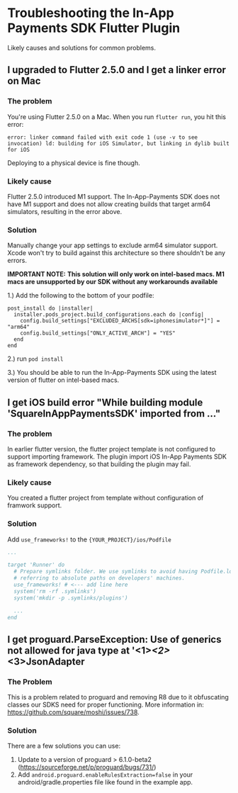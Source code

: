 # Troubleshooting the In-App Payments SDK Flutter Plugin

Likely causes and solutions for common problems.

## I upgraded to Flutter 2.5.0 and I get a linker error on Mac

### The problem

You're using Flutter 2.5.0 on a Mac.  When you run `flutter run`, you hit this error:

```
error: linker command failed with exit code 1 (use -v to see invocation) ld: building for iOS Simulator, but linking in dylib built for iOS
```
Deploying to a physical device is fine though.


### Likely cause

Flutter 2.5.0 introduced M1 support.  The In-App-Payments SDK does not have M1 support and does not allow creating builds that target arm64 simulators, resulting in the error above.

### Solution

Manually change your app settings to exclude arm64 simulator support.  Xcode won't try to build against this architecture so there shouldn't be any errors.

**IMPORTANT NOTE:**
**This solution will only work on intel-based macs.  M1 macs are unsupported by our SDK without any workarounds available**

1.) Add the following to the bottom of your podfile:
```
post_install do |installer|
  installer.pods_project.build_configurations.each do |config|
    config.build_settings["EXCLUDED_ARCHS[sdk=iphonesimulator*]"] = "arm64"
    config.build_settings["ONLY_ACTIVE_ARCH"] = "YES"
  end
end
```

2.) run `pod install`

3.) You should be able to run the In-App-Payments SDK using the latest version of flutter on intel-based macs.

## I get iOS build error "While building module 'SquareInAppPaymentsSDK' imported from ..."

### The problem

In earlier flutter version, the flutter project template is not configured to support importing framework.
The plugin import iOS In-App Payments SDK as framework dependency, so that building the plugin may fail.

### Likely cause

You created a flutter project from template without configuration of framwork support.

### Solution

Add `use_frameworks!` to the `{YOUR_PROJECT}/ios/Podfile`

```yaml
...

target 'Runner' do
  # Prepare symlinks folder. We use symlinks to avoid having Podfile.lock
  # referring to absolute paths on developers' machines.
  use_frameworks! # <--- add line here
  system('rm -rf .symlinks')
  system('mkdir -p .symlinks/plugins')

  ...
end
```

## I get proguard.ParseException: Use of generics not allowed for java type at '<1>_<2>_<3>JsonAdapter

### The Problem
This is a problem related to proguard and removing R8 due to it obfuscating classes our SDKS need for proper functioning. More information in: https://github.com/square/moshi/issues/738.

### Solution

There are a few solutions you can use:
1. Update to a version of proguard > 6.1.0-beta2 (https://sourceforge.net/p/proguard/bugs/731/)
2. Add `android.proguard.enableRulesExtraction=false` in your android/gradle.properties file like found in the example app.



